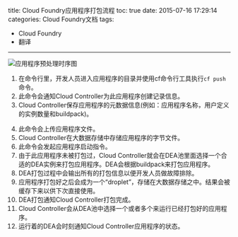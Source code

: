 title: Cloud Foundry应用程序打包流程
toc: true
date: 2015-07-16 17:29:14
categories: Cloud Foundry文档
tags:
  - Cloud Foundry
  - 翻译
  
---

![应用程序预处理时序图](/img/app_push_flow_diagram.png)

1. 在命令行里，开发人员进入应用程序的目录并使用cf命令行工具执行`cf push`命令。
2. 此命令会通知Cloud Controller为此应用程序创建记录信息。
3. Cloud Controller保存应用程序的元数据信息(例如：应用程序名称，用户定义的实例数量和buildpack)。
<!-- more -->
4. 此命令会上传应用程序文件。
5. Cloud Controller在大数据存储中存储应用程序的字节文件。
6. 此命令会发起应用程序启动指令。
7. 由于此应用程序未被打包过，Cloud Controller就会在DEA池里面选择一个合适的DEA实例来打包应用程序。DEA会根据buildpack来打包应用程序。
8. DEA打包过程中会输出所有的打包信息以便开发人员做故障排除。
9. 应用程序打包好之后会成为一个“droplet”，存储在大数据存储之中。结果会被缓存下来以供下次直接使用。
10. DEA打包通知Cloud Controller打包完成。
11. Cloud Controller会从DEA池中选择一个或者多个来运行已经打包好的应用程序。
12. 运行着的DEA会时刻通知Cloud Controller应用程序的状态。

